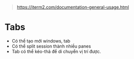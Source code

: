 > https://iterm2.com/documentation-general-usage.html

# Tabs
- Có thể tạo mới windows, tab
- Có thể split session thành nhiều panes
- Tab có thể kéo-thả để di chuyển vị trí được.